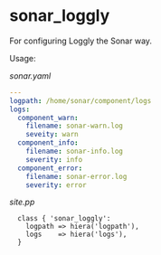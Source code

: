 # sonar_loggly

For configuring Loggly the Sonar way.

Usage:

_sonar.yaml_

```yaml
---
logpath: /home/sonar/component/logs
logs:
  component_warn:
    filename: sonar-warn.log
    seveity: warn
  component_info:
    filename: sonar-info.log
    severity: info
  component_error:
    filename: sonar-error.log
    severity: error
```

_site.pp_

```puppet
  class { 'sonar_loggly': 
    logpath => hiera('logpath'),
    logs    => hiera('logs'),
  }
```
